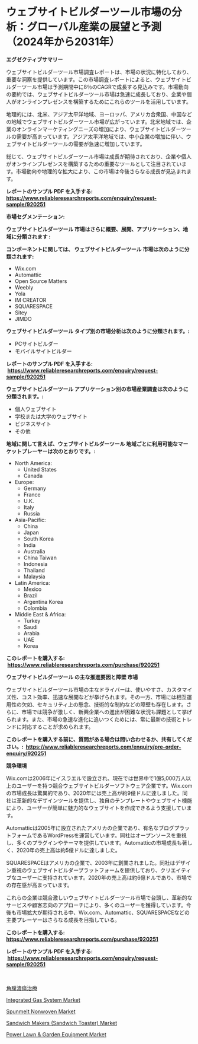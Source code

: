 <p><h1>ウェブサイトビルダーツール市場の分析：グローバル産業の展望と予測（2024年から2031年）</h1></p><p><strong>エグゼクティブサマリー</strong></p>
<p><p>ウェブサイトビルダーツール市場調査レポートは、市場の状況に特化しており、重要な洞察を提供しています。この市場調査レポートによると、ウェブサイトビルダーツール市場は予測期間中に8％のCAGRで成長する見込みです。市場動向の要約では、ウェブサイトビルダーツール市場は急速に成長しており、企業や個人がオンラインプレゼンスを構築するためにこれらのツールを活用しています。</p><p>地理的には、北米、アジア太平洋地域、ヨーロッパ、アメリカ合衆国、中国などの地域でウェブサイトビルダーツール市場が広がっています。北米地域では、企業のオンラインマーケティングニーズの増加により、ウェブサイトビルダーツールの需要が高まっています。アジア太平洋地域では、中小企業の増加に伴い、ウェブサイトビルダーツールの需要が急速に増加しています。</p><p>総じて、ウェブサイトビルダーツール市場は成長が期待されており、企業や個人がオンラインプレゼンスを構築するための重要なツールとして注目されています。市場動向や地理的な拡大により、この市場は今後さらなる成長が見込まれます。</p></p>
<p><strong>レポートのサンプル PDF を入手する: <a href="https://www.reliableresearchreports.com/enquiry/request-sample/920251">https://www.reliableresearchreports.com/enquiry/request-sample/920251</a></strong></p>
<p><strong>市場セグメンテーション:</strong></p>
<p><strong> ウェブサイトビルダーツール 市場はさらに概要、展開、アプリケーション、地域に分類されます :</strong></p>
<p><strong>コンポーネントに関しては、 ウェブサイトビルダーツール 市場は次のように分類されます: &nbsp;</strong></p>
<p><ul><li>Wix.com</li><li>Automattic</li><li>Open Source Matters</li><li>Weebly</li><li>Yola</li><li>IM CREATOR</li><li>SQUARESPACE</li><li>Sitey</li><li>JIMDO</li></ul></p>
<p><strong> ウェブサイトビルダーツール タイプ別の市場分析は次のように分類されます。:</strong></p>
<p><ul><li>PCサイトビルダー</li><li>モバイルサイトビルダー</li></ul></p>
<p><strong>レポートのサンプル PDF を入手する: &nbsp;<a href="https://www.reliableresearchreports.com/enquiry/request-sample/920251">https://www.reliableresearchreports.com/enquiry/request-sample/920251</a></strong></p>
<p><strong> ウェブサイトビルダーツール アプリケーション別の市場産業調査は次のように分類されます。:</strong></p>
<p><ul><li>個人ウェブサイト</li><li>学校または大学のウェブサイト</li><li>ビジネスサイト</li><li>その他</li></ul></p>
<p><strong>地域に関して言えば、ウェブサイトビルダーツール 地域ごとに利用可能なマーケットプレーヤーは次のとおりです。:</strong></p>
<p><ul>
    <li>
        North America:
        <ul>
            <li>United States</li>
            <li>Canada</li>
        </ul>
    </li>
    <li>
        Europe:
        <ul>
            <li>Germany</li>
            <li>France</li>
            <li>U.K.</li>
            <li>Italy</li>
            <li>Russia</li>
        </ul>
    </li>
    <li>
        Asia-Pacific:
        <ul>
            <li>China</li>
            <li>Japan</li>
            <li>South Korea</li>
            <li>India</li>
            <li>Australia</li>
            <li>China Taiwan</li>
            <li>Indonesia</li>
            <li>Thailand</li>
            <li>Malaysia</li>
        </ul>
    </li>
    <li>
        Latin America:
        <ul>
            <li>Mexico</li>
            <li>Brazil</li>
            <li>Argentina Korea</li>
            <li>Colombia</li>
        </ul>
    </li>
    <li>
        Middle East & Africa:
        <ul>
            <li>Turkey</li>
            <li>Saudi</li>
            <li>Arabia</li>
            <li>UAE</li>
            <li>Korea</li>
        </ul>
    </li>
    </ul></p>
<p><strong>このレポートを購入する: &nbsp;<a href="https://www.reliableresearchreports.com/purchase/920251">https://www.reliableresearchreports.com/purchase/920251</a></strong></p>
<p><strong>ウェブサイトビルダーツール の主な推進要因と障壁 市場</strong></p>
<p><p>ウェブサイトビルダーツール市場の主なドライバーは、使いやすさ、カスタマイズ性、コスト効率、迅速な展開などが挙げられます。その一方、市場には相互運用性の欠如、セキュリティ上の懸念、技術的な制約などの障壁も存在します。さらに、市場では競争が激しく、新興企業への進出が困難な状況も課題として挙げられます。また、市場の急速な進化に追いつくためには、常に最新の技術とトレンドに対応することが求められます。</p></p>
<p><strong>このレポートを購入する前に、質問がある場合は問い合わせるか、共有してください。:&nbsp; <a href="https://www.reliableresearchreports.com/enquiry/pre-order-enquiry/920251">https://www.reliableresearchreports.com/enquiry/pre-order-enquiry/920251</a></strong></p>
<p><strong>競争環境</strong></p>
<p><p>Wix.comは2006年にイスラエルで設立され、現在では世界中で1億5,000万人以上のユーザーを持つ競合ウェブサイトビルダーソフトウェア企業です。Wix.comの市場成長は驚異的であり、2020年には売上高が約9億ドルに達しました。同社は革新的なデザインツールを提供し、独自のテンプレートやウェブサイト機能により、ユーザーが簡単に魅力的なウェブサイトを作成できるよう支援しています。</p><p>Automatticは2005年に設立されたアメリカの企業であり、有名なブログプラットフォームであるWordPressを運営しています。同社はオープンソースを重視し、多くのプラグインやテーマを提供しています。Automatticの市場成長も著しく、2020年の売上高は約5億ドルに達しました。</p><p>SQUARESPACEはアメリカの企業で、2003年に創業されました。同社はデザイン重視のウェブサイトビルダープラットフォームを提供しており、クリエイティブなユーザーに支持されています。2020年の売上高は約6億ドルであり、市場での存在感が高まっています。</p><p>これらの企業は競合激しいウェブサイトビルダーツール市場で台頭し、革新的なサービスや顧客志向のアプローチにより、多くのユーザーを獲得しています。今後も市場拡大が期待される中、Wix.com、Automattic、SQUARESPACEなどの主要プレーヤーはさらなる成長を目指している。</p></p>
<p><strong>このレポートを購入する: &nbsp; <a href="https://www.reliableresearchreports.com/purchase/920251">https://www.reliableresearchreports.com/purchase/920251</a></strong></p>
<p><strong>レポートのサンプル PDF を入手する: &nbsp;<a href="https://www.reliableresearchreports.com/enquiry/request-sample/920251">https://www.reliableresearchreports.com/enquiry/request-sample/920251</a></strong><strong></strong></p>
<p>&nbsp;</p>
<p><p><a href="https://github.com/oqoeusbvpadwjs08/Market-Research-Report-List-1/blob/main/7937574183058.md">角膜潰瘍治療</a></p><p><a href="https://github.com/lataunyatinikmelvin59ilbd0dv/Market-Research-Report-List-1/blob/main/integrated-gas-system-market.md">Integrated Gas System Market</a></p><p><a href="https://github.com/pgtimber/Market-Research-Report-List-1/blob/main/spunmelt-nonwoven-market.md">Spunmelt Nonwoven Market</a></p><p><a href="https://issuu.com/reportprime-2/docs/sandwich-makers-sandwich-toaster-market-size-2030.">Sandwich Makers (Sandwich Toaster) Market</a></p><p><a href="https://issuu.com/reportprime-2/docs/power-lawn-garden-equipment-market-size-2030.pptx">Power Lawn & Garden Equipment Market</a></p></p>